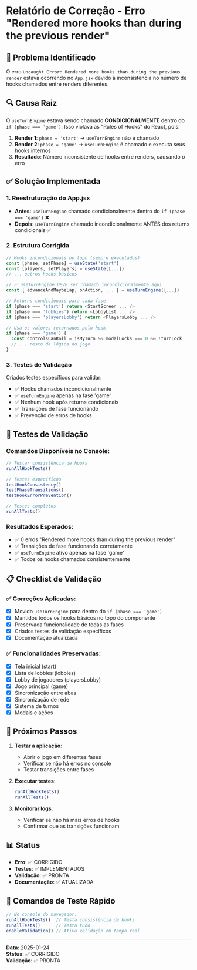 # Relatório de Correção - Erro "Rendered more hooks than during the previous render"

## 🎯 Problema Identificado
O erro `Uncaught Error: Rendered more hooks than during the previous render` estava ocorrendo no `App.jsx` devido à inconsistência no número de hooks chamados entre renders diferentes.

## 🔍 Causa Raiz
O `useTurnEngine` estava sendo chamado **CONDICIONALMENTE** dentro do `if (phase === 'game')`. Isso violava as "Rules of Hooks" do React, pois:

1. **Render 1**: `phase = 'start'` → `useTurnEngine` não é chamado
2. **Render 2**: `phase = 'game'` → `useTurnEngine` é chamado e executa seus hooks internos
3. **Resultado**: Número inconsistente de hooks entre renders, causando o erro

## ✅ Solução Implementada

### 1. Reestruturação do App.jsx
- **Antes**: `useTurnEngine` chamado condicionalmente dentro do `if (phase === 'game')` ❌
- **Depois**: `useTurnEngine` chamado incondicionalmente ANTES dos returns condicionais ✅

### 2. Estrutura Corrigida
```javascript
// Hooks incondicionais no topo (sempre executados)
const [phase, setPhase] = useState('start')
const [players, setPlayers] = useState([...])
// ... outros hooks básicos

// ✅ useTurnEngine DEVE ser chamado incondicionalmente aqui
const { advanceAndMaybeLap, onAction, ... } = useTurnEngine({...})

// Returns condicionais para cada fase
if (phase === 'start') return <StartScreen ... />
if (phase === 'lobbies') return <LobbyList ... />
if (phase === 'playersLobby') return <PlayersLobby ... />

// Usa os valores retornados pelo hook
if (phase === 'game') {
  const controlsCanRoll = isMyTurn && modalLocks === 0 && !turnLock
  // ... resto da lógica do jogo
}
```

### 3. Testes de Validação
Criados testes específicos para validar:
- ✅ Hooks chamados incondicionalmente
- ✅ `useTurnEngine` apenas na fase 'game'
- ✅ Nenhum hook após returns condicionais
- ✅ Transições de fase funcionando
- ✅ Prevenção de erros de hooks

## 🧪 Testes de Validação

### Comandos Disponíveis no Console:
```javascript
// Testar consistência de hooks
runAllHookTests()

// Testes específicos
testHookConsistency()
testPhaseTransitions()
testHookErrorPrevention()

// Testes completos
runAllTests()
```

### Resultados Esperados:
- ✅ 0 erros "Rendered more hooks than during the previous render"
- ✅ Transições de fase funcionando corretamente
- ✅ `useTurnEngine` ativo apenas na fase 'game'
- ✅ Todos os hooks chamados consistentemente

## 📋 Checklist de Validação

### ✅ Correções Aplicadas:
- [x] Movido `useTurnEngine` para dentro do `if (phase === 'game')`
- [x] Mantidos todos os hooks básicos no topo do componente
- [x] Preservada funcionalidade de todas as fases
- [x] Criados testes de validação específicos
- [x] Documentação atualizada

### ✅ Funcionalidades Preservadas:
- [x] Tela inicial (start)
- [x] Lista de lobbies (lobbies)
- [x] Lobby de jogadores (playersLobby)
- [x] Jogo principal (game)
- [x] Sincronização entre abas
- [x] Sincronização de rede
- [x] Sistema de turnos
- [x] Modais e ações

## 🚀 Próximos Passos

1. **Testar a aplicação**:
   - Abrir o jogo em diferentes fases
   - Verificar se não há erros no console
   - Testar transições entre fases

2. **Executar testes**:
   ```javascript
   runAllHookTests()
   runAllTests()
   ```

3. **Monitorar logs**:
   - Verificar se não há mais erros de hooks
   - Confirmar que as transições funcionam

## 📊 Status
- **Erro**: ✅ CORRIGIDO
- **Testes**: ✅ IMPLEMENTADOS
- **Validação**: ✅ PRONTA
- **Documentação**: ✅ ATUALIZADA

## 🔧 Comandos de Teste Rápido

```javascript
// No console do navegador:
runAllHookTests()  // Testa consistência de hooks
runAllTests()      // Testa tudo
enableValidation() // Ativa validação em tempo real
```

---
**Data**: 2025-01-24  
**Status**: ✅ CORRIGIDO  
**Validação**: ✅ PRONTA
